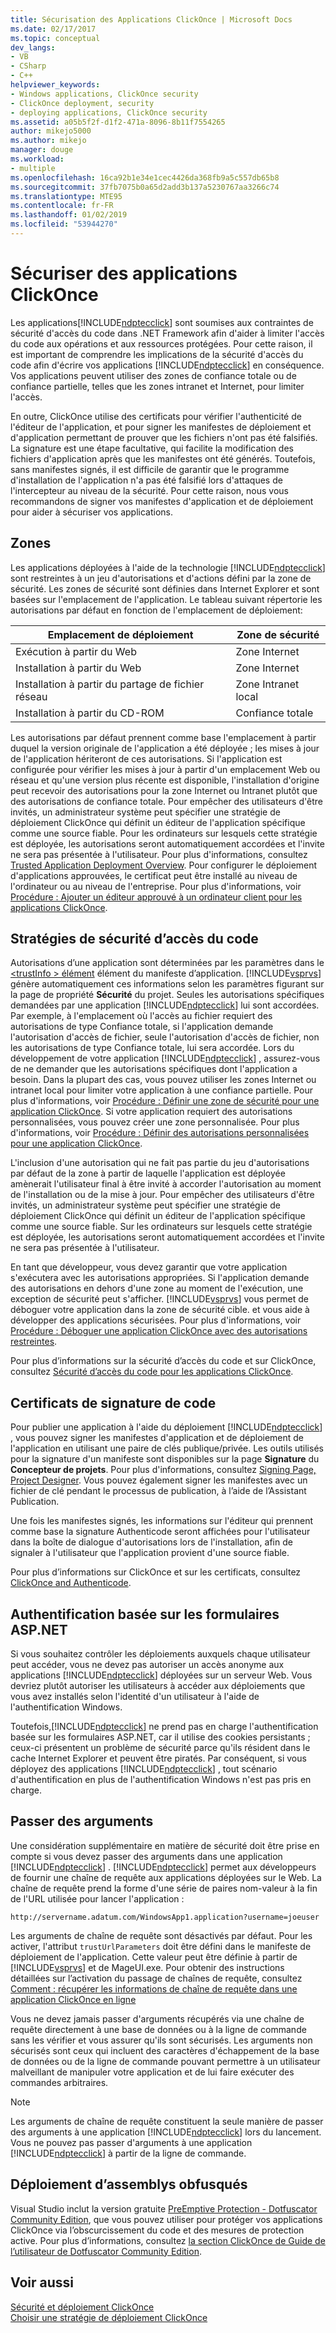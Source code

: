 ```yaml
---
title: Sécurisation des Applications ClickOnce | Microsoft Docs
ms.date: 02/17/2017
ms.topic: conceptual
dev_langs:
- VB
- CSharp
- C++
helpviewer_keywords:
- Windows applications, ClickOnce security
- ClickOnce deployment, security
- deploying applications, ClickOnce security
ms.assetid: a05b5f2f-d1f2-471a-8096-8b11f7554265
author: mikejo5000
ms.author: mikejo
manager: douge
ms.workload:
- multiple
ms.openlocfilehash: 16ca92b1e34e1cec4426da368fb9a5c557db65b8
ms.sourcegitcommit: 37fb7075b0a65d2add3b137a5230767aa3266c74
ms.translationtype: MTE95
ms.contentlocale: fr-FR
ms.lasthandoff: 01/02/2019
ms.locfileid: "53944270"
---
```

# <a name="secure-clickonce-applications"></a>Sécuriser des applications ClickOnce
Les applications[!INCLUDE[ndptecclick](../deployment/includes/ndptecclick_md.md)] sont soumises aux contraintes de sécurité d'accès du code dans .NET Framework afin d'aider à limiter l'accès du code aux opérations et aux ressources protégées. Pour cette raison, il est important de comprendre les implications de la sécurité d'accès du code afin d'écrire vos applications [!INCLUDE[ndptecclick](../deployment/includes/ndptecclick_md.md)] en conséquence. Vos applications peuvent utiliser des zones de confiance totale ou de confiance partielle, telles que les zones intranet et Internet, pour limiter l'accès.  
  
 En outre, ClickOnce utilise des certificats pour vérifier l'authenticité de l'éditeur de l'application, et pour signer les manifestes de déploiement et d'application permettant de prouver que les fichiers n'ont pas été falsifiés. La signature est une étape facultative, qui facilite la modification des fichiers d'application après que les manifestes ont été générés. Toutefois, sans manifestes signés, il est difficile de garantir que le programme d'installation de l'application n'a pas été falsifié lors d'attaques de l'intercepteur au niveau de la sécurité. Pour cette raison, nous vous recommandons de signer vos manifestes d'application et de déploiement pour aider à sécuriser vos applications.  
  
## <a name="zones"></a>Zones  
 Les applications déployées à l'aide de la technologie [!INCLUDE[ndptecclick](../deployment/includes/ndptecclick_md.md)] sont restreintes à un jeu d'autorisations et d'actions défini par la zone de sécurité. Les zones de sécurité sont définies dans Internet Explorer et sont basées sur l'emplacement de l'application. Le tableau suivant répertorie les autorisations par défaut en fonction de l'emplacement de déploiement:  
  
|Emplacement de déploiement|Zone de sécurité|  
|-------------------------|-------------------|  
|Exécution à partir du Web|Zone Internet|  
|Installation à partir du Web|Zone Internet|  
|Installation à partir du partage de fichier réseau|Zone Intranet local|  
|Installation à partir du CD-ROM|Confiance totale|  
  
 Les autorisations par défaut prennent comme base l'emplacement à partir duquel la version originale de l'application a été déployée ; les mises à jour de l'application hériteront de ces autorisations. Si l'application est configurée pour vérifier les mises à jour à partir d'un emplacement Web ou réseau et qu'une version plus récente est disponible, l'installation d'origine peut recevoir des autorisations pour la zone Internet ou Intranet plutôt que des autorisations de confiance totale. Pour empêcher des utilisateurs d'être invités, un administrateur système peut spécifier une stratégie de déploiement ClickOnce qui définit un éditeur de l'application spécifique comme une source fiable. Pour les ordinateurs sur lesquels cette stratégie est déployée, les autorisations seront automatiquement accordées et l'invite ne sera pas présentée à l'utilisateur. Pour plus d'informations, consultez [Trusted Application Deployment Overview](../deployment/trusted-application-deployment-overview.md). Pour configurer le déploiement d'applications approuvées, le certificat peut être installé au niveau de l'ordinateur ou au niveau de l'entreprise. Pour plus d'informations, voir [Procédure : Ajouter un éditeur approuvé à un ordinateur client pour les applications ClickOnce](../deployment/how-to-add-a-trusted-publisher-to-a-client-computer-for-clickonce-applications.md).  
  
## <a name="code-access-security-policies"></a>Stratégies de sécurité d’accès du code  
 Autorisations d’une application sont déterminées par les paramètres dans le [ \<trustInfo > élément](../deployment/trustinfo-element-clickonce-application.md) élément du manifeste d’application. [!INCLUDE[vsprvs](../code-quality/includes/vsprvs_md.md)] génère automatiquement ces informations selon les paramètres figurant sur la page de propriété **Sécurité** du projet. Seules les autorisations spécifiques demandées par une application [!INCLUDE[ndptecclick](../deployment/includes/ndptecclick_md.md)] lui sont accordées. Par exemple, à l'emplacement où l'accès au fichier requiert des autorisations de type Confiance totale, si l'application demande l'autorisation d'accès de fichier, seule l'autorisation d'accès de fichier, non les autorisations de type Confiance totale, lui sera accordée. Lors du développement de votre application [!INCLUDE[ndptecclick](../deployment/includes/ndptecclick_md.md)] , assurez-vous de ne demander que les autorisations spécifiques dont l'application a besoin. Dans la plupart des cas, vous pouvez utiliser les zones Internet ou intranet local pour limiter votre application à une confiance partielle. Pour plus d'informations, voir [Procédure : Définir une zone de sécurité pour une application ClickOnce](../deployment/how-to-set-a-security-zone-for-a-clickonce-application.md). Si votre application requiert des autorisations personnalisées, vous pouvez créer une zone personnalisée. Pour plus d'informations, voir [Procédure : Définir des autorisations personnalisées pour une application ClickOnce](../deployment/how-to-set-custom-permissions-for-a-clickonce-application.md).  
  
 L'inclusion d'une autorisation qui ne fait pas partie du jeu d'autorisations par défaut de la zone à partir de laquelle l'application est déployée amènerait l'utilisateur final à être invité à accorder l'autorisation au moment de l'installation ou de la mise à jour. Pour empêcher des utilisateurs d'être invités, un administrateur système peut spécifier une stratégie de déploiement ClickOnce qui définit un éditeur de l'application spécifique comme une source fiable. Sur les ordinateurs sur lesquels cette stratégie est déployée, les autorisations seront automatiquement accordées et l'invite ne sera pas présentée à l'utilisateur.  
  
 En tant que développeur, vous devez garantir que votre application s'exécutera avec les autorisations appropriées. Si l'application demande des autorisations en dehors d'une zone au moment de l'exécution, une exception de sécurité peut s'afficher. [!INCLUDE[vsprvs](../code-quality/includes/vsprvs_md.md)] vous permet de déboguer votre application dans la zone de sécurité cible. et vous aide à développer des applications sécurisées. Pour plus d'informations, voir [Procédure : Déboguer une application ClickOnce avec des autorisations restreintes](../deployment/how-to-debug-a-clickonce-application-with-restricted-permissions.md).  
  
 Pour plus d’informations sur la sécurité d’accès du code et sur ClickOnce, consultez [Sécurité d’accès du code pour les applications ClickOnce](../deployment/code-access-security-for-clickonce-applications.md).  
  
## <a name="code-signing-certificates"></a>Certificats de signature de code  
 Pour publier une application à l'aide du déploiement [!INCLUDE[ndptecclick](../deployment/includes/ndptecclick_md.md)] , vous pouvez signer les manifestes d'application et de déploiement de l'application en utilisant une paire de clés publique/privée. Les outils utilisés pour la signature d'un manifeste sont disponibles sur la page **Signature** du **Concepteur de projets**. Pour plus d'informations, consultez [Signing Page, Project Designer](../ide/reference/signing-page-project-designer.md). Vous pouvez également signer les manifestes avec un fichier de clé pendant le processus de publication, à l’aide de l’Assistant Publication.  
  
 Une fois les manifestes signés, les informations sur l'éditeur qui prennent comme base la signature Authenticode seront affichées pour l'utilisateur dans la boîte de dialogue d'autorisations lors de l'installation, afin de signaler à l'utilisateur que l'application provient d'une source fiable.  
  
 Pour plus d’informations sur ClickOnce et sur les certificats, consultez [ClickOnce and Authenticode](../deployment/clickonce-and-authenticode.md).  
  
## <a name="aspnet-form-based-authentication"></a>Authentification basée sur les formulaires ASP.NET  
 Si vous souhaitez contrôler les déploiements auxquels chaque utilisateur peut accéder, vous ne devez pas autoriser un accès anonyme aux applications [!INCLUDE[ndptecclick](../deployment/includes/ndptecclick_md.md)] déployées sur un serveur Web. Vous devriez plutôt autoriser les utilisateurs à accéder aux déploiements que vous avez installés selon l'identité d'un utilisateur à l'aide de l'authentification Windows.  
  
 Toutefois,[!INCLUDE[ndptecclick](../deployment/includes/ndptecclick_md.md)] ne prend pas en charge l'authentification basée sur les formulaires ASP.NET, car il utilise des cookies persistants ; ceux-ci présentent un problème de sécurité parce qu'ils résident dans le cache Internet Explorer et peuvent être piratés. Par conséquent, si vous déployez des applications [!INCLUDE[ndptecclick](../deployment/includes/ndptecclick_md.md)] , tout scénario d'authentification en plus de l'authentification Windows n'est pas pris en charge.  
  
## <a name="pass-arguments"></a>Passer des arguments  
 Une considération supplémentaire en matière de sécurité doit être prise en compte si vous devez passer des arguments dans une application [!INCLUDE[ndptecclick](../deployment/includes/ndptecclick_md.md)] . [!INCLUDE[ndptecclick](../deployment/includes/ndptecclick_md.md)] permet aux développeurs de fournir une chaîne de requête aux applications déployées sur le Web. La chaîne de requête prend la forme d'une série de paires nom-valeur à la fin de l'URL utilisée pour lancer l'application :  
  
 `http://servername.adatum.com/WindowsApp1.application?username=joeuser`  
  
 Les arguments de chaîne de requête sont désactivés par défaut. Pour les activer, l'attribut `trustUrlParameters` doit être défini dans le manifeste de déploiement de l'application. Cette valeur peut être définie à partir de [!INCLUDE[vsprvs](../code-quality/includes/vsprvs_md.md)] et de MageUI.exe. Pour obtenir des instructions détaillées sur l’activation du passage de chaînes de requête, consultez [Comment : récupérer les informations de chaîne de requête dans une application ClickOnce en ligne](../deployment/how-to-retrieve-query-string-information-in-an-online-clickonce-application.md)  
  
 Vous ne devez jamais passer d'arguments récupérés via une chaîne de requête directement à une base de données ou à la ligne de commande sans les vérifier et vous assurer qu'ils sont sécurisés. Les arguments non sécurisés sont ceux qui incluent des caractères d'échappement de la base de données ou de la ligne de commande pouvant permettre à un utilisateur malveillant de manipuler votre application et de lui faire exécuter des commandes arbitraires.  
  
> [!NOTE]
>  Les arguments de chaîne de requête constituent la seule manière de passer des arguments à une application [!INCLUDE[ndptecclick](../deployment/includes/ndptecclick_md.md)] lors du lancement. Vous ne pouvez pas passer d'arguments à une application [!INCLUDE[ndptecclick](../deployment/includes/ndptecclick_md.md)] à partir de la ligne de commande.  
  
## <a name="deploying-obfuscated-assemblies"></a>Déploiement d’assemblys obfusqués  
 Visual Studio inclut la version gratuite [PreEmptive Protection - Dotfuscator Community Edition](../ide/dotfuscator/index.md), que vous pouvez utiliser pour protéger vos applications ClickOnce via l’obscurcissement du code et des mesures de protection active.  Pour plus d’informations, consultez [la section ClickOnce de Guide de l’utilisateur de Dotfuscator Community Edition](https://www.preemptive.com/dotfuscator/ce/docs/help/5.27/advanced_clickonce.html).

## <a name="see-also"></a>Voir aussi  
 [Sécurité et déploiement ClickOnce](../deployment/clickonce-security-and-deployment.md)   
 [Choisir une stratégie de déploiement ClickOnce](../deployment/choosing-a-clickonce-deployment-strategy.md)